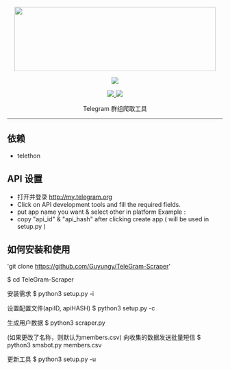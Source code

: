 <p align="center">
  <img src="https://raw.githubusercontent.com/Guyungy/TeleGram-Scraper/master/.image/20191203_205322.jpg" width="470" height="150">
</p>

<p align="center"><img src="https://img.shields.io/badge/Version-3.1-brightgreen"></p>
<p align="center">
  <a href="https://github.com/Guyungy">
    <img src="https://img.shields.io/github/followers/Guyungy?label=Follow&style=social">
  </a>
  <a href="https://github.com/Guyungy/TeleGram-Group-Scraper">
    <img src="https://img.shields.io/github/stars/Guyungy/TeleGram-Group-Scraper?style=social">
  </a>
</p>
<p align="center">
  Telegram 群组爬取工具
</p>
<p align="center">
</p>

---
## 依赖
- telethon

## API 设置
* 打开并登录 http://my.telegram.org 
* Click on API development tools and fill the required fields.
* put app name you want & select other in platform Example :
* copy "api_id" & "api_hash" after clicking create app ( will be used in setup.py )

## 如何安装和使用

'git clone https://github.com/Guyungy/TeleGram-Scraper'

$ cd TeleGram-Scraper

安装需求
$ python3 setup.py -i

设置配置文件(apiID, apiHASH)
$ python3 setup.py -c

生成用户数据
$ python3 scraper.py

(如果更改了名称，则默认为members.csv)
向收集的数据发送批量短信
$ python3 smsbot.py members.csv

更新工具
$ python3 setup.py -u
